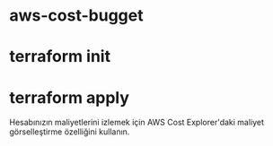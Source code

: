# aws-cost-bugget


# terraform init


# terraform apply

Hesabınızın maliyetlerini izlemek için AWS Cost Explorer'daki maliyet görselleştirme özelliğini kullanın.
